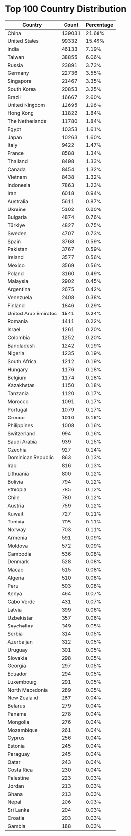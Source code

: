 # Top 100 Country Distribution
| Country | Count | Percentage |
|----|----|----|
| China | 139031 | 21.68% |
| United States | 99332 | 15.49% |
| India | 46133 | 7.19% |
| Taiwan | 38855 | 6.06% |
| Russia | 23891 | 3.73% |
| Germany | 22736 | 3.55% |
| Singapore | 21467 | 3.35% |
| South Korea | 20853 | 3.25% |
| Brazil | 16667 | 2.60% |
| United Kingdom | 12695 | 1.98% |
| Hong Kong | 11822 | 1.84% |
| The Netherlands | 11780 | 1.84% |
| Egypt | 10353 | 1.61% |
| Japan | 10263 | 1.60% |
| Italy | 9422 | 1.47% |
| France | 8588 | 1.34% |
| Thailand | 8498 | 1.33% |
| Canada | 8454 | 1.32% |
| Vietnam | 8438 | 1.32% |
| Indonesia | 7863 | 1.23% |
| Iran | 6018 | 0.94% |
| Australia | 5611 | 0.87% |
| Ukraine | 5102 | 0.80% |
| Bulgaria | 4874 | 0.76% |
| Türkiye | 4827 | 0.75% |
| Sweden | 4707 | 0.73% |
| Spain | 3768 | 0.59% |
| Pakistan | 3767 | 0.59% |
| Ireland | 3577 | 0.56% |
| Mexico | 3569 | 0.56% |
| Poland | 3160 | 0.49% |
| Malaysia | 2902 | 0.45% |
| Argentina | 2675 | 0.42% |
| Venezuela | 2408 | 0.38% |
| Finland | 1846 | 0.29% |
| United Arab Emirates | 1541 | 0.24% |
| Romania | 1411 | 0.22% |
| Israel | 1261 | 0.20% |
| Colombia | 1252 | 0.20% |
| Bangladesh | 1242 | 0.19% |
| Nigeria | 1235 | 0.19% |
| South Africa | 1212 | 0.19% |
| Hungary | 1176 | 0.18% |
| Belgium | 1174 | 0.18% |
| Kazakhstan | 1150 | 0.18% |
| Tanzania | 1120 | 0.17% |
| Morocco | 1091 | 0.17% |
| Portugal | 1079 | 0.17% |
| Greece | 1010 | 0.16% |
| Philippines | 1008 | 0.16% |
| Switzerland | 994 | 0.16% |
| Saudi Arabia | 939 | 0.15% |
| Czechia | 927 | 0.14% |
| Dominican Republic | 863 | 0.13% |
| Iraq | 816 | 0.13% |
| Lithuania | 800 | 0.12% |
| Bolivia | 794 | 0.12% |
| Ethiopia | 785 | 0.12% |
| Chile | 780 | 0.12% |
| Austria | 759 | 0.12% |
| Kuwait | 727 | 0.11% |
| Tunisia | 705 | 0.11% |
| Norway | 703 | 0.11% |
| Armenia | 591 | 0.09% |
| Moldova | 572 | 0.09% |
| Cambodia | 536 | 0.08% |
| Denmark | 528 | 0.08% |
| Macao | 515 | 0.08% |
| Algeria | 510 | 0.08% |
| Peru | 503 | 0.08% |
| Kenya | 464 | 0.07% |
| Cabo Verde | 431 | 0.07% |
| Latvia | 399 | 0.06% |
| Uzbekistan | 357 | 0.06% |
| Seychelles | 349 | 0.05% |
| Serbia | 314 | 0.05% |
| Azerbaijan | 312 | 0.05% |
| Uruguay | 301 | 0.05% |
| Slovakia | 298 | 0.05% |
| Georgia | 297 | 0.05% |
| Ecuador | 294 | 0.05% |
| Luxembourg | 291 | 0.05% |
| North Macedonia | 289 | 0.05% |
| New Zealand | 287 | 0.04% |
| Belarus | 279 | 0.04% |
| Panama | 278 | 0.04% |
| Mongolia | 276 | 0.04% |
| Mozambique | 261 | 0.04% |
| Cyprus | 256 | 0.04% |
| Estonia | 245 | 0.04% |
| Paraguay | 245 | 0.04% |
| Qatar | 243 | 0.04% |
| Costa Rica | 230 | 0.04% |
| Palestine | 223 | 0.03% |
| Jordan | 213 | 0.03% |
| Ghana | 213 | 0.03% |
| Nepal | 206 | 0.03% |
| Sri Lanka | 204 | 0.03% |
| Croatia | 203 | 0.03% |
| Gambia | 188 | 0.03% |
